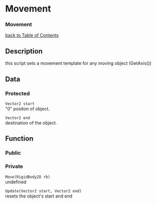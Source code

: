 # Movement
### Movement

[back to Table of Contents](/TableOfContents.md)

## Description
this script sets a movement template for any moving object (GetAxis())

## Data

### Protected

`Vector2 start`  
"0" positon of object.

`Vector2 end`  
destination of the object.

## Function

### Public


### Private 

`Move(RigidBody2D rb)`  
undefined

`Update(Vector2 start, Vector2 end)`  
resets the object's start and end
